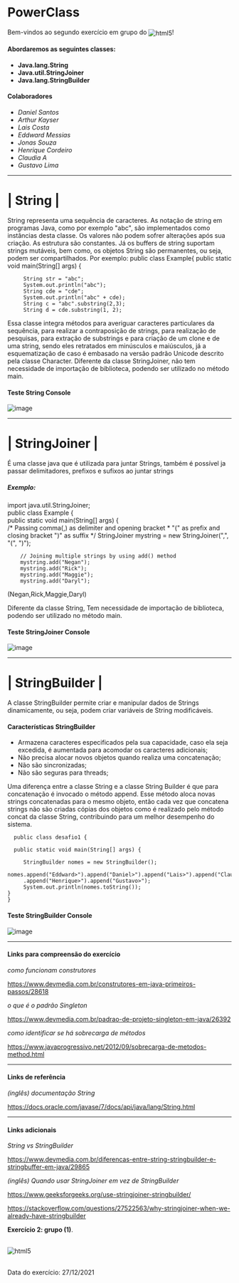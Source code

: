 # PowerClass

Bem-vindos ao segundo exercício em grupo do <img  align="center" alt="html5" src="https://img.shields.io/static/v1?label=DevSchool&message=MJV&color=blueviolet"/>!
</div> 

#### Abordaremos as seguintes classes: 
* **Java.lang.String**
* **Java.util.StringJoiner**
* **Java.lang.StringBuilder**

#### Colaboradores
* *Daniel* *Santos*
* *Arthur* *Kayser*
* *Lais* *Costa*
* *Eddward* *Messias*
* *Jonas* *Souza*
* *Henrique* *Cordeiro*
* *Claudia* *A*
* *Gustavo* *Lima*

----------------------------------------------------------------------------------------------------------------------------------------------------------------------------

# | String |

String representa uma sequência de caracteres. As notação de string em programas Java, como por exemplo "abc", são implementados como instâncias desta classe. Os valores não podem sofrer alterações após sua criação.  As estrutura são constantes. Já os buffers de string suportam strings mutáveis, bem como, os objetos String são permanentes, ou seja, podem ser compartilhados. 
Por exemplo: 
  public class Example{
    public static void main(String[] args) { 
        
         String str = "abc";
         System.out.println("abc");
         String cde = "cde";
         System.out.println("abc" + cde);
         String c = "abc".substring(2,3);
         String d = cde.substring(1, 2);
          
Essa classe integra métodos para averiguar caracteres particulares da sequência, para realizar a contraposição de strings, para realização de pesquisas, para  extração de substrings e para criação de um clone e de uma string, sendo eles retratados em minúsculos e maiúsculos, já a esquematização de caso é embasado na versão padrão Unicode descrito pela classe Character. 
Diferente da classe StringJoiner, não tem necessidade de importação de biblioteca, podendo ser utilizado no método main.

#### **Teste String Console**

![image](https://user-images.githubusercontent.com/72114370/147277242-6f6b2617-2b53-4144-85b3-a58d5742aa24.png)

----------------------------------------------------------------------------------------------------------------------------------------------------------------------------

# | StringJoiner |

É uma classe java que é utilizada para juntar Strings, também é possível ja passar delimitadores, prefixos e sufixos ao juntar strings

##### Exemplo:
import java.util.StringJoiner;  
public class Example {  
    public static void main(String[] args) {  
    	/* Passing comma(,) as delimiter and opening bracket
    	 * "(" as prefix and closing bracket ")" as suffix
    	 */
        StringJoiner mystring = new StringJoiner(",", "(", ")");    
          
        // Joining multiple strings by using add() method  
        mystring.add("Negan");  
        mystring.add("Rick");  
        mystring.add("Maggie");  
        mystring.add("Daryl");  
(Negan,Rick,Maggie,Daryl)

Diferente da classe String, Tem necessidade de importação de biblioteca, podendo ser utilizado no método main.
<br/>

#### **Teste StringJoiner Console**

![image](https://user-images.githubusercontent.com/72114370/147014461-446f9d70-acca-4856-9a96-25025702f3c2.png)

----------------------------------------------------------------------------------------------------------------------------------------------------------------------------

# | StringBuilder |

A classe StringBuilder permite criar e manipular dados de Strings dinamicamente, ou seja, podem criar variáveis de String modificáveis.

#### **Características StringBuilder**
* Armazena caracteres especificados pela sua capacidade, caso ela seja excedida, é aumentada para acomodar os caracteres adicionais;
* Não precisa alocar novos objetos quando realiza uma concatenação;
* Não são sincronizadas;
* Não são seguras para threads;

Uma diferença entre a classe String e a classe String Builder é que para concatenação é invocado o método append. Esse método aloca novas strings concatenadas para o mesmo objeto, então cada vez que concatena strings não são criadas cópias dos objetos como é realizado pelo método concat da classe String, contribuindo para um melhor desempenho do sistema.

      public class desafio1 {
      
      public static void main(String[] args) {
  
 		 StringBuilder nomes = new StringBuilder();
		 nomes.append("Eddward>").append("Daniel>").append("Lais>").append("Claudia>").append("Jonas>").append("Arthur>")
		 .append("Henrique>").append("Gustavo>");
		 System.out.println(nomes.toString());
	}
	}	

#### **Teste StringBuilder Console**
![image](https://user-images.githubusercontent.com/72114370/147277906-c777454d-2e07-4afb-ba78-cc430572e4c6.png)

----------------------------------------------------------------------------------------------------------------------------------------------------------------------------

#### **Links para compreensão do exercício**

_*como funcionam construtores*_

https://www.devmedia.com.br/construtores-em-java-primeiros-passos/28618

_*o que é o padrão Singleton*_

https://www.devmedia.com.br/padrao-de-projeto-singleton-em-java/26392

_*como identificar se há sobrecarga de métodos*_

https://www.javaprogressivo.net/2012/09/sobrecarga-de-metodos-method.html

----------------------------------------------------------------------------------------------------------------------------------------------------------------------------

####  **Links de referência**

_*(inglês) documentação String*_ 

https://docs.oracle.com/javase/7/docs/api/java/lang/String.html

----------------------------------------------------------------------------------------------------------------------------------------------------------------------------

#### **Links adicionais**

_*String vs StringBuilder*_

https://www.devmedia.com.br/diferencas-entre-string-stringbuilder-e-stringbuffer-em-java/29865

_*(inglês) Quando usar StringJoiner em vez de StringBuilder*_

https://www.geeksforgeeks.org/use-stringjoiner-stringbuilder/

https://stackoverflow.com/questions/27522563/why-stringjoiner-when-we-already-have-stringbuilder

**Exercício 2: grupo (1)**.
<div style="display: inline_block"><br/>
<img  align="center" alt="html5" src="https://inforchannel.com.br/wp-content/uploads/2020/10/241012d2-vagas01.jpg"/>
</div><br/>  

Data do exercício: 27/12/2021
